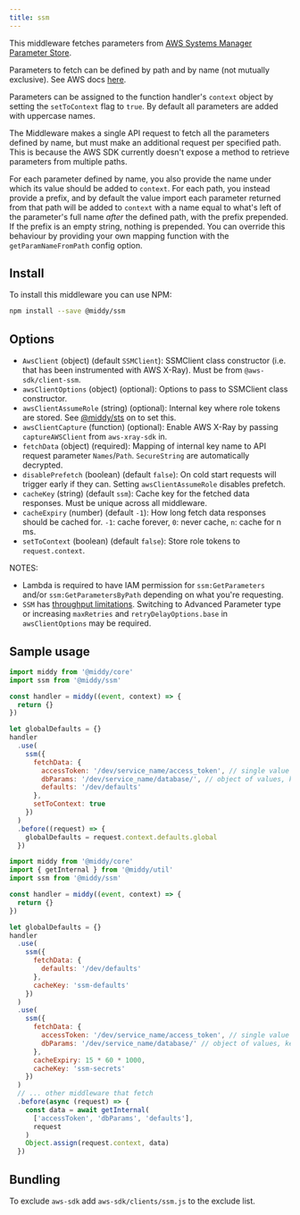 ```yaml
---
title: ssm
---
```


This middleware fetches parameters from [AWS Systems Manager Parameter Store](https://docs.aws.amazon.com/systems-manager/latest/userguide/systems-manager-paramstore.html).

Parameters to fetch can be defined by path and by name (not mutually exclusive). See AWS docs [here](https://aws.amazon.com/blogs/mt/organize-parameters-by-hierarchy-tags-or-amazon-cloudwatch-events-with-amazon-ec2-systems-manager-parameter-store/).

Parameters can be assigned to the function handler's `context` object by setting the `setToContext` flag to `true`. By default all parameters are added with uppercase names.

The Middleware makes a single API request to fetch all the parameters defined by name, but must make an additional request per specified path. This is because the AWS SDK currently doesn't expose a method to retrieve parameters from multiple paths.

For each parameter defined by name, you also provide the name under which its value should be added to `context`. For each path, you instead provide a prefix, and by default the value import each parameter returned from that path will be added to `context` with a name equal to what's left of the parameter's full name _after_ the defined path, with the prefix prepended. If the prefix is an empty string, nothing is prepended. You can override this behaviour by providing your own mapping function with the `getParamNameFromPath` config option.

## Install

To install this middleware you can use NPM:

```bash npm2yarn
npm install --save @middy/ssm
```

## Options

- `AwsClient` (object) (default `SSMClient`): SSMClient class constructor (i.e. that has been instrumented with AWS X-Ray). Must be from `@aws-sdk/client-ssm`.
- `awsClientOptions` (object) (optional): Options to pass to SSMClient class constructor.
- `awsClientAssumeRole` (string) (optional): Internal key where role tokens are stored. See [@middy/sts](/docs/middlewares/sts) on to set this.
- `awsClientCapture` (function) (optional): Enable AWS X-Ray by passing `captureAWSClient` from `aws-xray-sdk` in.
- `fetchData` (object) (required): Mapping of internal key name to API request parameter `Names`/`Path`. `SecureString` are automatically decrypted.
- `disablePrefetch` (boolean) (default `false`): On cold start requests will trigger early if they can. Setting `awsClientAssumeRole` disables prefetch.
- `cacheKey` (string) (default `ssm`): Cache key for the fetched data responses. Must be unique across all middleware.
- `cacheExpiry` (number) (default `-1`): How long fetch data responses should be cached for. `-1`: cache forever, `0`: never cache, `n`: cache for n ms.
- `setToContext` (boolean) (default `false`): Store role tokens to `request.context`.

NOTES:

- Lambda is required to have IAM permission for `ssm:GetParameters` and/or `ssm:GetParametersByPath` depending on what you're requesting.
- `SSM` has [throughput limitations](https://docs.aws.amazon.com/general/latest/gr/ssm.html). Switching to Advanced Parameter type or increasing `maxRetries` and `retryDelayOptions.base` in `awsClientOptions` may be required.

## Sample usage

```javascript
import middy from '@middy/core'
import ssm from '@middy/ssm'

const handler = middy((event, context) => {
  return {}
})

let globalDefaults = {}
handler
  .use(
    ssm({
      fetchData: {
        accessToken: '/dev/service_name/access_token', // single value
        dbParams: '/dev/service_name/database/', // object of values, key for each path
        defaults: '/dev/defaults'
      },
      setToContext: true
    })
  )
  .before((request) => {
    globalDefaults = request.context.defaults.global
  })
```

```javascript
import middy from '@middy/core'
import { getInternal } from '@middy/util'
import ssm from '@middy/ssm'

const handler = middy((event, context) => {
  return {}
})

let globalDefaults = {}
handler
  .use(
    ssm({
      fetchData: {
        defaults: '/dev/defaults'
      },
      cacheKey: 'ssm-defaults'
    })
  )
  .use(
    ssm({
      fetchData: {
        accessToken: '/dev/service_name/access_token', // single value
        dbParams: '/dev/service_name/database/' // object of values, key for each path
      },
      cacheExpiry: 15 * 60 * 1000,
      cacheKey: 'ssm-secrets'
    })
  )
  // ... other middleware that fetch
  .before(async (request) => {
    const data = await getInternal(
      ['accessToken', 'dbParams', 'defaults'],
      request
    )
    Object.assign(request.context, data)
  })
```

## Bundling

To exclude `aws-sdk` add `aws-sdk/clients/ssm.js` to the exclude list.
